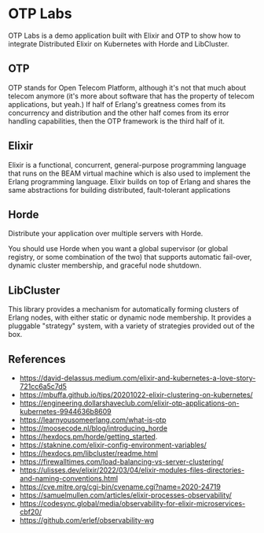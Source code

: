 # OTP Labs
OTP Labs is a demo application built with Elixir and OTP to show how to integrate
Distributed Elixir on Kubernetes with Horde and LibCluster. 

## OTP
OTP stands for Open Telecom Platform, although it's not that much about telecom 
anymore (it's more about software that has the property of telecom applications, but yeah.) 
If half of Erlang's greatness comes from its concurrency and distribution and 
the other half comes from its error handling capabilities, 
then the OTP framework is the third half of it.

## Elixir
Elixir is a functional, concurrent, general-purpose programming language that runs on the BEAM virtual machine 
which is also used to implement the Erlang programming language. Elixir builds on top of Erlang and shares 
the same abstractions for building distributed, fault-tolerant applications

## Horde
Distribute your application over multiple servers with Horde.

You should use Horde when you want a global supervisor (or global registry, or some combination of the two) 
that supports automatic fail-over, dynamic cluster membership, and graceful node shutdown.

## LibCluster
This library provides a mechanism for automatically forming clusters of Erlang nodes, with either static or dynamic node membership. 
It provides a pluggable "strategy" system, with a variety of strategies provided out of the box.

## References
* https://david-delassus.medium.com/elixir-and-kubernetes-a-love-story-721cc6a5c7d5
* https://mbuffa.github.io/tips/20201022-elixir-clustering-on-kubernetes/
* https://engineering.dollarshaveclub.com/elixir-otp-applications-on-kubernetes-9944636b8609
* https://learnyousomeerlang.com/what-is-otp
* https://moosecode.nl/blog/introducing_horde
* https://hexdocs.pm/horde/getting_started.
* https://staknine.com/elixir-config-environment-variables/
* https://hexdocs.pm/libcluster/readme.html
* https://firewalltimes.com/load-balancing-vs-server-clustering/
* https://ulisses.dev/elixir/2022/03/04/elixir-modules-files-directories-and-naming-conventions.html
* https://cve.mitre.org/cgi-bin/cvename.cgi?name=2020-24719
* https://samuelmullen.com/articles/elixir-processes-observability/
* https://codesync.global/media/observability-for-elixir-microservices-cbf20/
* https://github.com/erlef/observability-wg


